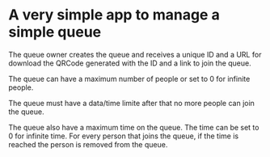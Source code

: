 # A very simple app to manage a simple queue

The queue owner creates the queue and receives a unique ID and a URL for download the QRCode generated with the ID and a link to join the queue.

The queue can have a maximum number of people or set to 0 for infinite people.

The queue must have a data/time limite after that no more people can join the queue.

The queue also have a maximum time on the queue. The time can be set to 0 for infinite time. For every person that joins the queue, if the time is reached the person is removed from the queue.
